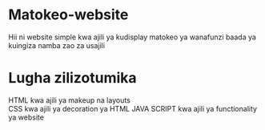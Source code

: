 # Matokeo-website
Hii ni website simple kwa ajili ya kudisplay matokeo ya wanafunzi baada ya kuingiza namba zao za usajili

# Lugha zilizotumika
HTML kwa ajili ya makeup na layouts <br>
CSS kwa ajili ya decoration ya HTML
JAVA SCRIPT kwa ajili ya functionality ya website

